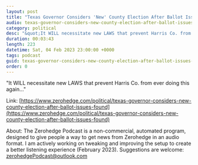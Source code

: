 ```yaml
---
layout: post
title: "Texas Governor Considers 'New' County Election After Ballot Issues Found"
audio: texas-governor-considers-new-county-election-after-ballot-issues-found-8
category: political
desc: "&quot;It WILL necessitate new LAWS that prevent Harris Co. from ever doing this again...&quot;"
duration: 00:03:43
length: 223
datetime: Sat, 04 Feb 2023 23:00:00 +0000
tags: podcast
guid: texas-governor-considers-new-county-election-after-ballot-issues-found-0
order: 0
---
```

&quot;It WILL necessitate new LAWS that prevent Harris Co. from ever doing this again...&quot;

Link: [https://www.zerohedge.com/political/texas-governor-considers-new-county-election-after-ballot-issues-found](https://www.zerohedge.com/political/texas-governor-considers-new-county-election-after-ballot-issues-found)

About: The Zerohedge Podcast is a non-commercial, automated program, designed to give people a way to get news from Zerohedge in an audio format.  I am actively working on tweaking and improving the setup to create a better listening experience (February 2023).  Suggestions are welcome: [zerohedgePodcast@outlook.com](mailto:zerohedgePodcast@outlook.com)
